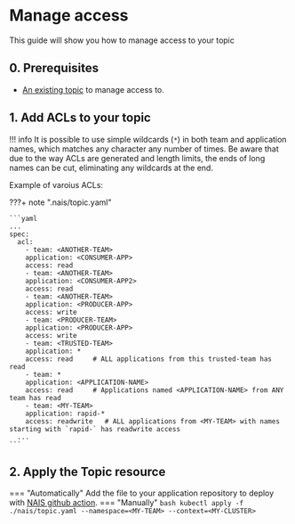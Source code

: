 # Manage access

This guide will show you how to manage access to your topic

## 0. Prerequisites

- [An existing topic](create.md) to manage access to.

## 1. Add ACLs to your topic

!!! info
    It is possible to use simple wildcards (`*`) in both team and application names, which matches any character any number of times.
    Be aware that due to the way ACLs are generated and length limits, the ends of long names can be cut, eliminating any wildcards at the end.

Example of varoius ACLs:

???+ note ".nais/topic.yaml"

    ```yaml
    ...
    spec:
      acl:
        - team: <ANOTHER-TEAM>
        application: <CONSUMER-APP>
        access: read
        - team: <ANOTHER-TEAM>
        application: <CONSUMER-APP2>
        access: read
        - team: <ANOTHER-TEAM>
        application: <PRODUCER-APP> 
        access: write
        - team: <PRODUCER-TEAM>
        application: <PRODUCER-APP> 
        access: write
        - team: <TRUSTED-TEAM>
        application: *
        access: read     # ALL applications from this trusted-team has read
        - team: *
        application: <APPLICATION-NAME>
        access: read     # Applications named <APPLICATION-NAME> from ANY team has read
        - team: <MY-TEAM>
        application: rapid-*
        access: readwrite   # ALL applications from <MY-TEAM> with names starting with `rapid-` has readwrite access
      ...
    ```

## 2. Apply the Topic resource
=== "Automatically"
    Add the file to your application repository to deploy with [NAIS github action](../../cicd/github-action.md).
=== "Manually"
    ```bash
    kubectl apply -f ./nais/topic.yaml --namespace=<MY-TEAM> --context=<MY-CLUSTER>
    ```